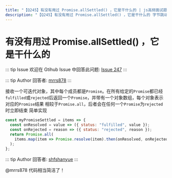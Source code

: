 ```yaml
---
title: "【Q245】有没有用过 Promise.allSettled() ，它是干什么的 | js高频面试题"
description: "【Q245】有没有用过 Promise.allSettled() ，它是干什么的 字节跳动面试题、阿里腾讯面试题、美团小米面试题。"
---
```


# 有没有用过 Promise.allSettled() ，它是干什么的

::: tip Issue
欢迎在 Gtihub Issue 中回答此问题: [Issue 247](https://github.com/shfshanyue/Daily-Question/issues/247)
:::

::: tip Author
回答者: [mrrs878](https://github.com/mrrs878)
:::

接收一个可迭代对象，其中每个成员都是`Promise`。在所有给定的`Promise`都已经`fulfilled`或`rejected`后返回一个`Promise`，并带有一个对象数组，每个对象表示对应的`Promise`结果
相较于`Promise.all`，后者会在任何一个`Promise`为`rejected`时立即结束
简单实现

```js
const myPromiseSettled = items => {
  const onResolved = value => ({ status: "fulfilled", value });
  const onRejected = reason => ({ status: "rejected", reason });
  return Promise.all(
    items.map(item => Promise.resolve(item).then(onResolved, onRejected))
  );
};
```

::: tip Author
回答者: [shfshanyue](https://github.com/shfshanyue)
:::

@mrrs878 代码相当简洁了！
